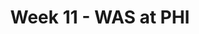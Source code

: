 ---
layout: game
title: Week 11 - WAS at PHI
season: 2001
game_id: 2001_11_WAS_PHI
away_team: WAS
home_team: PHI
---
